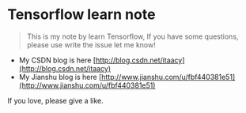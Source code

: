# Tensorflow learn note
> This is my note by learn Tensorflow, If you have some questions, please use write the issue let me know!

- My CSDN blog is here [http://blog.csdn.net/itaacy](http://blog.csdn.net/itaacy)
- My Jianshu blog is here [http://www.jianshu.com/u/fbf440381e51](http://www.jianshu.com/u/fbf440381e51)

If you love, please give a like.